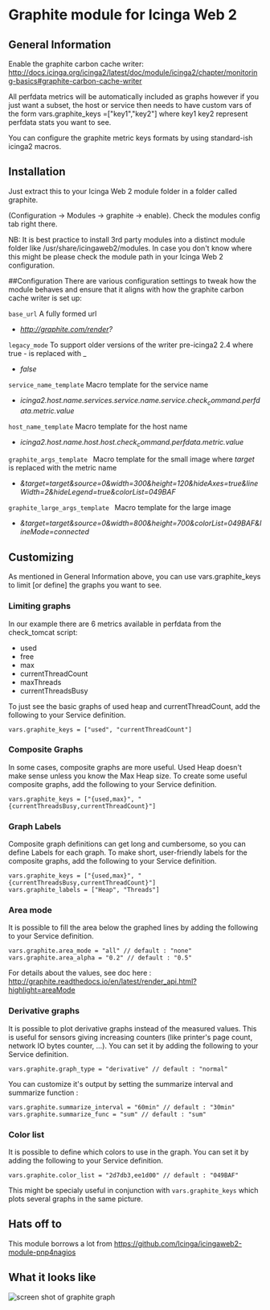 # Graphite module for Icinga Web 2

## General Information

Enable the graphite carbon cache writer: http://docs.icinga.org/icinga2/latest/doc/module/icinga2/chapter/monitoring-basics#graphite-carbon-cache-writer

All perfdata metrics will be automatically included as graphs however if you just want a subset, the host or service then needs to have custom vars of the form vars.graphite_keys =["key1","key2"] where key1 key2 represent perfdata stats you want to see.

You can configure the graphite metric keys formats by using standard-ish icinga2 macros.
## Installation

Just extract this to your Icinga Web 2 module folder in a folder called graphite.

(Configuration -> Modules -> graphite -> enable). Check the modules config tab right there.

NB: It is best practice to install 3rd party modules into a distinct module
folder like /usr/share/icingaweb2/modules. In case you don't know where this
might be please check the module path in your Icinga Web 2 configuration.

##Configuration
There are various configuration settings to tweak how the module behaves and ensure that it aligns with how the graphite carbon cache writer is set up:

``base_url``
A fully formed url
* *http://graphite.com/render?*

``legacy_mode``
To support older versions of the writer pre-icinga2 2.4 where true - is replaced with _
* *false*

``service_name_template``
Macro template for the service name
* *icinga2.$host.name$.services.$service.name$.$service.check_command$.perfdata.$metric$.value*

``host_name_template``
Macro template for the host name
* *icinga2.$host.name$.host.$host.check_command$.perfdata.$metric$.value*

``graphite_args_template ``
Macro template for the small image where $target$ is replaced with the metric name
* *&target=$target$&source=0&width=300&height=120&hideAxes=true&lineWidth=2&hideLegend=true&colorList=049BAF*

``graphite_large_args_template ``
Macro template for the large image
* *&target=$target$&source=0&width=800&height=700&colorList=049BAF&lineMode=connected*

## Customizing
As mentioned in General Information above, you can use vars.graphite_keys to limit [or define] the graphs you want to see.

### Limiting graphs
In our example there are 6 metrics available in perfdata from the check_tomcat script:
* used
* free
* max
* currentThreadCount
* maxThreads
* currentThreadsBusy

To just see the basic graphs of used heap and currentThreadCount, add the following to your Service definition.

    vars.graphite_keys = ["used", "currentThreadCount"]

### Composite Graphs
In some cases, composite graphs are more useful.  Used Heap doesn't make sense unless you know the Max Heap size.  To create some useful composite graphs, add the following to your Service definition.

    vars.graphite_keys = ["{used,max}", "{currentThreadsBusy,currentThreadCount}"]

### Graph Labels
Composite graph definitions can get long and cumbersome, so you can define Labels for each graph.  To make short, user-friendly labels for the composite graphs, add the following to your Service definition.

    vars.graphite_keys = ["{used,max}", "{currentThreadsBusy,currentThreadCount}"]
    vars.graphite_labels = ["Heap", "Threads"]

### Area mode
It is possible to fill the area below the graphed lines by adding the following to your Service definition.

    vars.graphite.area_mode = "all" // default : "none"
    vars.graphite.area_alpha = "0.2" // default : "0.5"

For details about the values, see doc here : http://graphite.readthedocs.io/en/latest/render_api.html?highlight=areaMode

### Derivative graphs
It is possible to plot derivative graphs instead of the measured values. This is useful for sensors giving increasing counters (like printer's page count, network IO bytes counter, ...). You can set it by adding the following to your Service definition.

    vars.graphite.graph_type = "derivative" // default : "normal"

You can customize it's output by setting the summarize interval and summarize function :

    vars.graphite.summarize_interval = "60min" // default : "30min"
    vars.graphite.summarize_func = "sum" // default : "sum"

### Color list
It is possible to define which colors to use in the graph. You can set it by adding the following to your Service definition.

    vars.graphite.color_list = "2d7db3,ee1d00" // default : "049BAF"

This might be specialy useful in conjunction with `vars.graphite_keys` which plots several graphs in the same picture.

## Hats off to

This module borrows a lot from https://github.com/Icinga/icingaweb2-module-pnp4nagios

## What it looks like		

![screen shot of graphite graph](https://raw.githubusercontent.com/philiphoy/icingaweb2-module-graphite/master/Capture.PNG)
